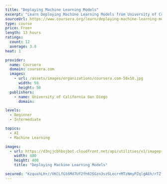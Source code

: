 ```yaml
---
title: "Deploying Machine Learning Models"
excerpt: "Learn Deploying Machine Learning Models from University of California San Diego. In this course we will learn about Recommender Systems (which we will study for the Capstone project), and also look at deployment issues for data products. By the ..."
sourceUrl: https://www.coursera.org/learn/deploying-machine-learning-models
type: course
price: Free+
length: 13 hours
ratings:
  count: 12
  average: 3.8
heat: 1

provider:
  name: Coursera
  domain: coursera.com
  images:
    - url: /assets/images/organizations/coursera.com-50x50.jpg
      width: 50
      height: 50
  publishers:
    - name: University of California San Diego
      domain: 

levels:
  - Beginner
  - Intermediate

topics:
  - AI
  - Machine Learning

images:
  - url: https://d3njjcbhbojbot.cloudfront.net/api/utilities/v1/imageproxy/https://s3.amazonaws.com/coursera-course-photos/5d/2b0180028b11e9aee3cbc96ec33ed9/pexels-photo-533189.jpg?auto=format%2Ccompress&dpr=1&w=400&h=400&fit=fill&bg=FFF
    width: 400
    height: 400
    title: "Deploying Machine Learning Models"

secured: "KzquxhLH+//VKCLfGt6Md7Uf2fh62SGzn3szSLecr+MTzNmyPZqlgAEh/rTZfLcPMNiCuruh8wyMjxZ1YO8RCvNWOyrRlcwm2GWPlNEq6OL6xBoLjDogP3kgVkl9VLaB7q2lkzBzeaE1+cKr2zC4uWUlAD8ezj+23QwX0nKpOzbcutU9uxTjUrw1vu6ckPuqyRCKNwWJ5tFY0Ru027LQAR63YjI7QhPG8+H5BrDOe0luM0ikdwjYAB2rOHkPtMHeK/eVBaCDf59yGLZoJQXMyA==;z6ZpFn6sWXmux+FBa2rUEA=="
---
```


